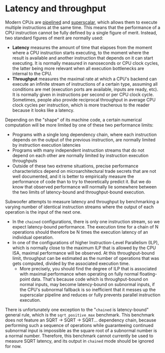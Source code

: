 # Latency and throughput

Modern CPUs are
[pipelined](https://en.wikipedia.org/wiki/Instruction_pipelining) and
[superscalar](https://en.wikipedia.org/wiki/Superscalar_processor), which allows
them to execute multiple instructions at the same time. This means that the
performance of a CPU instruction cannot be fully defined by a single figure of
merit. Instead, two standard figures of merit are normally used:

- **Latency** measures the amount of time that elapses from the moment where a
  CPU instruction starts executing, to the moment where the result is available
  and another instruction that depends on it can start executing. It is normally
  measured in nanoseconds or CPU clock cycles, the latter being more relevant
  when all execution bottlenecks are internal to the CPU.
- **Throughput** measures the maximal rate at which a CPU's backend can execute
  an infinite stream of instructions of a certain type, assuming all conditions
  are met (execution ports are available, inputs are ready, etc). It is normally
  given in instructions per second or per CPU clock cycle. Sometimes, people
  also provide reciprocal throughput in average CPU clock cycles per
  instruction, which is more tracherous to the reader because it looks like a
  latency.

Depending on the "shape" of its machine code, a certain numerical computation
will be more limited by one of these two performance limits:

- Programs with a single long dependency chain, where each instruction depends
  on the output of the previous instruction, are normally limited by instruction 
  execution latencies
- Programs with many independent instruction streams that do not depend on each
  other are normally limited by instruction execution throughputs
- Outside of these two extreme situations, precise performance characteristics
  depend on microarchitectural trade secrets that are not well documented, and
  it is better to empirically measure the performance of code than to try to
  theoretically predict it. But we do know that observed performance will
  normally lie somewhere between the two limits of latency-bound and
  throughput-bound execution.

Subwoofer attempts to measure latency and throughput by benchmarking a varying
number of identical instruction streams where the output of each operation is
the input of the next one.

- In the `chained` configurations, there is only one instruction stream, so we
  expect latency-bound performance. The execution time for a chain of N
  operations should therefore be N times the execution latency of an individual
  operation.
- In one of the configurations of higher Instruction-Level Parallelism (ILP),
  which is normally close to the maximum ILP that is allowed by the CPU ISA,
  maximal performance will be observed. At this throughput-bound limit,
  throughput can be estimated as the number of operations that was gets
  computed, divided by the associated execution time.
    * More precisely, you should find the degree of ILP that is associated with
      maximal performance when operating on fully normal floating-point data.
      That's because code which is throughput-bound on normal inputs, may become
      latency-bound on subnormal inputs, if the CPU's subnormal fallback is so
      inefficient that it messes up the superscalar pipeline and reduces or
      fully prevents parallel instruction execution.

There is unfortunately one exception to the "`chained` is latency-bound" general
rule, which is the `sqrt_positive_max` benchmark. This benchmark does not
feature an SQRT → SQRT → SQRT... dependency chain, because performing such a
sequence of operations while guaranteeing continued subnormal input is
impossible as the square root of a subnormal number is a normal number.
Therefore, this benchmark cannot currently be used to measure SQRT latency, and
its output in `chained` mode should be ignored for now.
